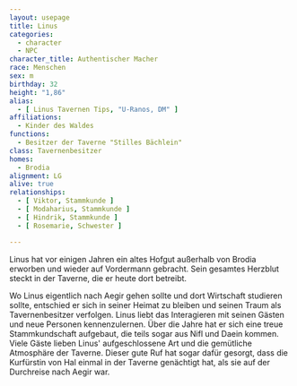 ```yaml
---
layout: usepage
title: Linus
categories:
  - character
  - NPC
character_title: Authentischer Macher
race: Menschen
sex: m
birthday: 32
height: "1,86"
alias:
  - [ Linus Tavernen Tips, "U-Ranos, DM" ]
affiliations:
  - Kinder des Waldes
functions:
  - Besitzer der Taverne "Stilles Bächlein"
class: Tavernenbesitzer
homes:
  - Brodia
alignment: LG
alive: true
relationships:
  - [ Viktor, Stammkunde ]
  - [ Modaharius, Stammkunde ]
  - [ Hindrik, Stammkunde ]
  - [ Rosemarie, Schwester ]

---
```


Linus hat vor einigen Jahren ein altes Hofgut außerhalb von Brodia erworben und wieder auf Vordermann gebracht. Sein
gesamtes Herzblut steckt in der Taverne, die er heute dort betreibt.

Wo Linus eigentlich nach Aegir gehen sollte und dort Wirtschaft studieren sollte, entschied er sich in seiner Heimat zu
bleiben und seinen Traum als Tavernenbesitzer verfolgen. Linus liebt das Interagieren mit seinen Gästen und neue
Personen kennenzulernen. Über die Jahre hat er sich eine treue Stammkundschaft aufgebaut, die teils sogar aus Nifl und
Daein kommen. Viele Gäste lieben Linus' aufgeschlossene Art und die gemütliche Atmosphäre der Taverne. Dieser gute Ruf
hat sogar dafür gesorgt, dass die Kurfürstin von Hal einmal in der Taverne genächtigt hat, als sie auf der Durchreise
nach Aegir war.